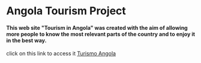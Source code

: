 # Angola Tourism Project

#### This web site "Tourism in Angola" was created with the aim of allowing more people to know the most relevant parts of the country and to enjoy it in the best way.

click on this link to access it [Turismo Angola](https://turismoangola.netlify.app/#)
